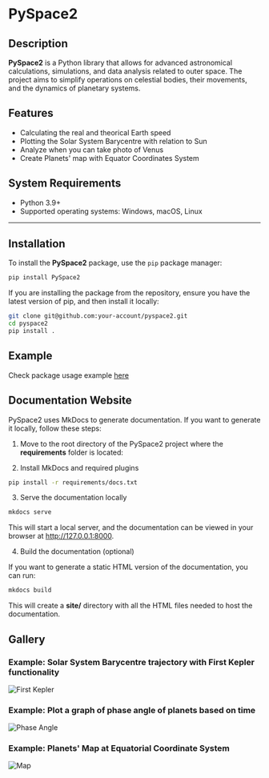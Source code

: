 # PySpace2

## Description

**PySpace2** is a Python library that allows for advanced astronomical calculations, simulations, and data analysis related to outer space. The project aims to simplify operations on celestial bodies, their movements, and the dynamics of planetary systems.

## Features

- Calculating the real and theorical Earth speed
- Plotting the Solar System Barycentre with relation to Sun
- Analyze when you can take photo of Venus
- Create Planets' map with Equator Coordinates System 

## System Requirements

- Python 3.9+
- Supported operating systems: Windows, macOS, Linux

---

## Installation

To install the **PySpace2** package, use the `pip` package manager:

```bash
pip install PySpace2
```
If you are installing the package from the repository, ensure you have the latest version of pip, and then install it locally:

```bash
git clone git@github.com:your-account/pyspace2.git
cd pyspace2
pip install .
```

## Example
Check package usage example [here](example)

## Documentation Website
PySpace2 uses MkDocs to generate documentation. If you want to generate it locally, follow these steps:

1. Move to the root directory of the PySpace2 project where the **requirements** folder is located: 

2. Install MkDocs and required plugins

```bash
pip install -r requirements/docs.txt
```

3. Serve the documentation locally

    

```bash
mkdocs serve
```
This will start a local server, and the documentation can be viewed in your browser at http://127.0.0.1:8000.

4. Build the documentation (optional)

If you want to generate a static HTML version of the documentation, you can run:

```bash
mkdocs build
```

This will create a **site/** directory with all the HTML files needed to host the documentation.

## Gallery

### Example: Solar System Barycentre trajectory with First Kepler functionality
![First Kepler](docs/static/img/barycentre_trajectory.png)

### Example: Plot a graph of phase angle of planets based on time
![Phase Angle](docs/static/img/phase_angle_plot.png)

### Example: Planets' Map at Equatorial Coordinate System
![Map](docs/static/img/space_map.png)
